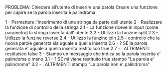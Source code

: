 PROBLEMA: Chiedere all’utente di inserire una parola Creare una funzione per capire se la parola inserita è palindroma

1 - Permettere l'inserimento di una stringa da parte dell'utente
2 - Realizzare la funzione di controllo della stringa
2.1 - La funzione riceve in input (come parametro) la stringa inserita dall' utente
2.2 - Utilizzo la funzine split
2.3 - Utilizzo la funzine reverse
2.4 - Utilizzo la funzine join
2.5 - controllo che la nuova parole generata sia uguale a quella inserita
2.6 - ? SE la parola generata e' uguale a quella inserita restituisco true
2.7 - : ALTRIMENTI restituisco false
3 - Stampo un messaggio che indica se la parola inserita e' palindoma o meno
3.1 - ? SE mi viene restituito true stampo "La parola e' palindroma"
3.2 - : ALTRIMENTI stampo "La parola non e' palindroma"
